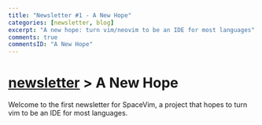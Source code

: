 ```yaml
---
title: "Newsletter #1 - A New Hope"
categories: [newsletter, blog]
excerpt: "A new hope: turn vim/neovim to be an IDE for most languages"
comments: true
commentsID: "A New Hope"
---
```


# [newsletter](https://spacevim.org/development#newsletter) > A New Hope

Welcome to the first newsletter for SpaceVim, a project that hopes to turn vim to be an IDE for most languages.

